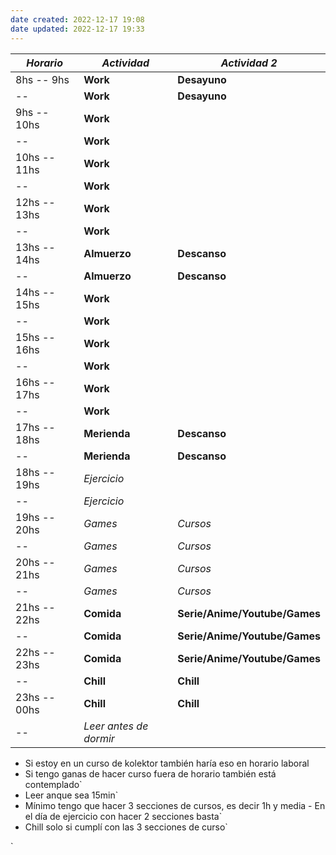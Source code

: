 ```yaml
---
date created: 2022-12-17 19:08
date updated: 2022-12-17 19:33
---
```


| _Horario_     | _Actividad_            | _Actividad 2_ |
| ------------- | ---------------------- | ------------- |
| 8hs -- 9hs    | **Work**               | **Desayuno**     |
| --            | **Work**               |    **Desayuno**            |
| 9hs -- 10hs   | **Work**               |               |
| --            | **Work**               |               |
| 10hs -- 11hs  | **Work**               |               |
| --            | **Work**               |               |
| 12hs -- 13hs  | **Work**               |               |
| --            | **Work**               |               |
| 13hs -- 14hs  | **Almuerzo**               | **Descanso**     |
| --            | **Almuerzo**              | **Descanso**      |
| 14hs -- 15hs  | **Work**               |               |
| --            | **Work**               |               |
| 15hs -- 16hs  | **Work**               |               |
| --            | **Work**               |               |
| 16hs -- 17hs  | **Work**               |               |
| --            | **Work**               |               |
| 17hs -- 18hs  | **Merienda**               | **Descanso**      |
| --            | **Merienda**               | **Descanso**      |
| 18hs -- 19hs  | _Ejercicio_                |       |
| --            | _Ejercicio_                |       |
| 19hs  -- 20hs | _Games_                | _Cursos_      |
| --            | _Games_                | _Cursos_      |
| 20hs  -- 21hs | _Games_                | _Cursos_      |
| --            | _Games_                | _Cursos_      |
| 21hs -- 22hs  | **Comida**                 | **Serie/Anime/Youtube/Games**        |
| --            | **Comida**                 | **Serie/Anime/Youtube/Games**         |
| 22hs -- 23hs  | **Comida**                 | **Serie/Anime/Youtube/Games**        |
| --            | **Chill**                  | **Chill**         |
| 23hs -- 00hs  | **Chill**                  | **Chill**         |
| --            | _Leer antes de dormir_ |               |

- Si estoy en un curso de kolektor también haría eso en horario laboral
- Si tengo ganas de hacer curso fuera de horario también está contemplado`
- Leer anque sea 15min`
- Mínimo tengo que hacer 3 secciones de cursos, es decir 1h y media - En el día de ejercicio con hacer 2 secciones basta`
- Chill solo si cumplí con las 3 secciones de curso`

`

